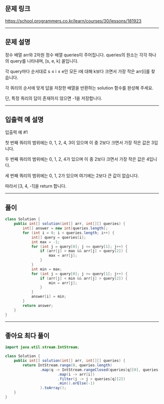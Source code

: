 ## 문제 링크

https://school.programmers.co.kr/learn/courses/30/lessons/181923

---

## 문제 설명

정수 배열 arr와 2차원 정수 배열 queries이 주어집니다. queries의 원소는 각각 하나의 query를 나타내며, [s, e, k] 꼴입니다.

각 query마다 순서대로 s ≤ i ≤ e인 모든 i에 대해 k보다 크면서 가장 작은 arr[i]를 찾습니다.

각 쿼리의 순서에 맞게 답을 저장한 배열을 반환하는 solution 함수를 완성해 주세요.

단, 특정 쿼리의 답이 존재하지 않으면 -1을 저장합니다.

---

## 입출력 예 설명

입출력 예 #1

첫 번째 쿼리의 범위에는 0, 1, 2, 4, 3이 있으며 이 중 2보다 크면서 가장 작은 값은 3입니다.

두 번째 쿼리의 범위에는 0, 1, 2, 4가 있으며 이 중 2보다 크면서 가장 작은 값은 4입니다.

세 번째 쿼리의 범위에는 0, 1, 2가 있으며 여기에는 2보다 큰 값이 없습니다.

따라서 [3, 4, -1]을 return 합니다.

---

## 풀이

```java
class Solution {
    public int[] solution(int[] arr, int[][] queries) {
        int[] answer = new int[queries.length];
        for (int i = 0; i < queries.length; i++) {
            int[] query = queries[i];
            int max = -1;
            for (int j = query[0]; j <= query[1]; j++) {
                if (arr[j] > max && arr[j] > query[2]) {
                    max = arr[j];
                }
            }
            int min = max;
            for (int j = query[0]; j <= query[1]; j++) {
                if (arr[j] < min && arr[j] > query[2]) {
                    min = arr[j];
                }
            }
            answer[i] = min;
        }
        return answer;
    }
}
```

---

## 좋아요 최다 풀이

```java
import java.util.stream.IntStream;

class Solution {
    public int[] solution(int[] arr, int[][] queries) {
        return IntStream.range(0, queries.length)
                .map(q -> IntStream.rangeClosed(queries[q][0], queries[q][1])
                        .map(i -> arr[i])
                        .filter(j -> j > queries[q][2])
                        .min().orElse(-1)
                ).toArray();
    }
}
```
